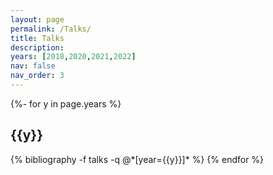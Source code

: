 ```yaml
---
layout: page
permalink: /Talks/
title: Talks
description: 
years: [2018,2020,2021,2022]
nav: false
nav_order: 3
---
```

<!-- _pages/talks.md -->
<div class="publications">

{%- for y in page.years %}
  <h2 class="year">{{y}}</h2>
  {% bibliography -f talks -q @*[year={{y}}]* %}
{% endfor %}

</div>


